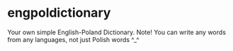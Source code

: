 # engpoldictionary
Your own simple English-Poland Dictionary.
Note! You can write any words from any languages, not just Polish words ^_^
